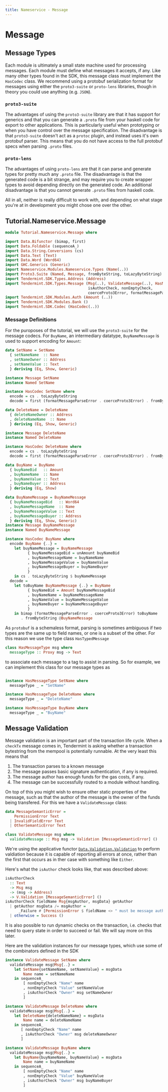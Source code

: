 ```yaml
---
title: Nameservice - Message
---
```


# Message

## Message Types

Each module is ultimately a small state machine used for processing messages. Each module must define what messages it accepts, if any. Like many other types found in the SDK, this message class must implement the `HasCodec` class. We recommend using a protobuf serialization format for messages using either the `proto3-suite` or `proto-lens` libraries, though in theory you could use anything (e.g. `JSON`).

### `proto3-suite`
The advantages of using the `proto3-suite` library are that it has support for generics and that you can generate a `.proto` file from your haskell code for export to other applications. This is particularly useful when prototyping or when you have control over the message specification. 
The disadvantage is that `proto3-suite` doesn't act as a `protoc` plugin, and instead uses it's own protobuf parser. This means that you do not have access to the full protobuf specs when parsing `.proto` files.

### `proto-lens`
The advantages of using `proto-lens` are that it can parse and generate types for pretty much any `.proto` file. 
The disadvantage is that the generated code is a bit strange, and may require you to create wrapper types to avoid depending directly on the generated code. An additional disadvantage is that you cannot generate `.proto` files from haskell code.

All in all, neither is really difficult to work with, and depending on what stage you're at in development you might chose one over the other.

## Tutorial.Nameservice.Message

~~~ haskell
module Tutorial.Nameservice.Message where

import Data.Bifunctor (bimap, first)
import Data.Foldable (sequenceA_)
import Data.String.Conversions (cs)
import Data.Text (Text)
import Data.Word (Word64)
import GHC.Generics (Generic)
import Nameservice.Modules.Nameservice.Types (Name(..))
import Proto3.Suite (Named, Message, fromByteString, toLazyByteString)
import Tendermint.SDK.Types.Address (Address)
import Tendermint.SDK.Types.Message (Msg(..), ValidateMessage(..), HasMessageType(..),
                                     isAuthorCheck, nonEmptyCheck,
                                     coerceProto3Error, formatMessageParseError)
import Tendermint.SDK.Modules.Auth (Amount (..))
import Tendermint.SDK.Modules.Bank ()
import Tendermint.SDK.Codec (HasCodec(..))
~~~

### Message Definitions

For the puroposes of the tutorial, we will use the `proto3-suite` for the message codecs. For `BuyName`, an intermediary datatype, `BuyNameMessage` is used to support encoding for `Amount`:


~~~ haskell
data SetName = SetName
  { setNameName  :: Name
  , setNameOwner :: Address
  , setNameValue :: Text
  } deriving (Eq, Show, Generic)

instance Message SetName
instance Named SetName

instance HasCodec SetName where
  encode = cs . toLazyByteString
  decode = first (formatMessageParseError . coerceProto3Error) . fromByteString

data DeleteName = DeleteName
  { deleteNameOwner :: Address
  , deleteNameName  :: Name
  } deriving (Eq, Show, Generic)

instance Message DeleteName
instance Named DeleteName

instance HasCodec DeleteName where
  encode = cs . toLazyByteString
  decode = first (formatMessageParseError . coerceProto3Error) . fromByteString

data BuyName = BuyName
  { buyNameBid   :: Amount
  , buyNameName  :: Name
  , buyNameValue :: Text
  , buyNameBuyer :: Address
  } deriving (Eq, Show)

data BuyNameMessage = BuyNameMessage
  { buyNameMessageBid   :: Word64
  , buyNameMessageName  :: Name
  , buyNameMessageValue :: Text
  , buyNameMessageBuyer :: Address
  } deriving (Eq, Show, Generic)
instance Message BuyNameMessage
instance Named BuyNameMessage

instance HasCodec BuyName where
  encode BuyName {..} =
    let buyNameMessage = BuyNameMessage
          { buyNameMessageBid = unAmount buyNameBid
          , buyNameMessageName = buyNameName
          , buyNameMessageValue = buyNameValue
          , buyNameMessageBuyer = buyNameBuyer
          }
    in cs . toLazyByteString $ buyNameMessage
  decode =
    let toBuyName BuyNameMessage {..} = BuyName
          { buyNameBid = Amount buyNameMessageBid
          , buyNameName = buyNameMessageName
          , buyNameValue = buyNameMessageValue
          , buyNameBuyer = buyNameMessageBuyer
          }
    in bimap (formatMessageParseError . coerceProto3Error) toBuyName
       . fromByteString @BuyNameMessage
~~~

As `protobuf` is a schemaless format, parsing is sometimes ambiguous if two types are the same up to field names, or one is a subset of the other. For this reason we use the type class `HasTypedMessage`

~~~ haskell ignore
class HasMessageType msg where
  messageType :: Proxy msg -> Text
~~~

to associate each message to a tag to assist in parsing. So for example, we can implement this class for our message types as

~~~ haskell

instance HasMessageType SetName where
  messageType _ = "SetName"

instance HasMessageType DeleteName where
  messageType _ = "DeleteName"

instance HasMessageType BuyName where
  messageType _ = "BuyName"
~~~


## Message Validation

Message validation is an important part of the transaction life cycle. When a `checkTx` message comes in, Tendermint is asking whether a transaction bytestring from the mempool is potentially runnable. At the very least this means that 

1. The transaction parses to a known message
2. The message passes basic signature authentication, if any is required.
3. The message author has enough funds for the gas costs, if any.
4. The message can be successfully routed to a module without handling.

On top of this you might wish to ensure other static properties of the message, such as that the author of the message is the owner of the funds being transfered. For this we have a `ValidateMessage` class:

~~~ haskell ignore
data MessageSemanticError =
    PermissionError Text
  | InvalidFieldError Text
  | OtherSemanticError Text

class ValidateMessage msg where
  validateMessage :: Msg msg -> Validation [MessageSemanticError] ()
~~~

We're using the applicative functor [`Data.Validation.Validation`](https://hackage.haskell.org/package/validation-1.1/docs/Data-Validation.html#t:Validation) to perform valdiation because it is capable of reporting all errors at once, rather than the first that occurs as in ther case with something like `Either`.

Here's what the `isAuthor` check looks like, that was described above:

~~~ haskell ignore
isAuthorCheck
  :: Text
  -> Msg msg
  -> (msg -> Address)
  -> V.Validation [MessageSemanticError] ()
isAuthorCheck fieldName Msg{msgAuthor, msgData} getAuthor
  | getAuthor msgData /= msgAuthor = 
      _Failure # [PermissionError $ fieldName <> " must be message author."]
  | otherwise = Success ()
~~~

It is also possible to run dynamic checks on the transaction, i.e. checks that need to query state in order to succeed or fail. We will say more on this later.

Here are the validation instances for our message types, which use some of the combinators defined in the SDK 

~~~ haskell
instance ValidateMessage SetName where
  validateMessage msg@Msg{..} =
    let SetName{setNameName, setNameValue} = msgData
        Name name = setNameName
    in sequenceA_
        [ nonEmptyCheck "Name" name
        , nonEmptyCheck "Value" setNameValue
        , isAuthorCheck "Owner" msg setNameOwner
        ]

instance ValidateMessage DeleteName where
  validateMessage msg@Msg{..} =
    let DeleteName{deleteNameName} = msgData
        Name name = deleteNameName
    in sequenceA_
       [ nonEmptyCheck "Name" name
       , isAuthorCheck "Owner" msg deleteNameOwner
       ]

instance ValidateMessage BuyName where
  validateMessage msg@Msg{..} =
    let BuyName{buyNameName, buyNameValue} = msgData
        Name name = buyNameName
    in sequenceA_
        [ nonEmptyCheck "Name" name
        , nonEmptyCheck "Value" buyNameValue
        , isAuthorCheck "Owner" msg buyNameBuyer
        ]
~~~
